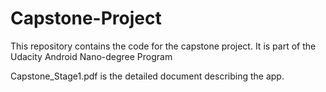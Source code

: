 # Capstone-Project
This repository contains the code for the capstone project. It is part of the Udacity Android Nano-degree Program


Capstone_Stage1.pdf is the detailed document describing the app.
